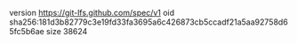 version https://git-lfs.github.com/spec/v1
oid sha256:181d3b82779c3e19fd33fa3695a6c426873cb5ccadf21a5aa92758d65fc5b6ae
size 38624
